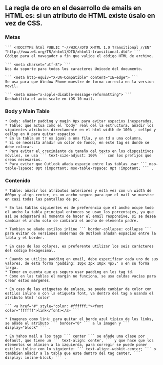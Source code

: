 ## La regla de oro en el desarrollo de emails en HTML es: si un atributo de HTML existe úsalo en vez de CSS.

### Metas 

	``` <!DOCTYPE html PUBLIC "-//W3C//DTD XHTML 1.0 Transitional //EN" "http://www.w3.org/TR/xhtml1/DTD/xhtml1-transitional.dtd"> ```
	Código para el navegador a fin que valide el código HTML de archivo.	

	``` <meta charset="utf-8"> ```
	Nos da soporte para todos los caracteres Unicode del documento.

	``` <meta http-equiv="X-UA-Compatible" content="IE=edge"> ```
	Se usa para que Window Phone muestre de forma correcta en la version movil. 

	``` <meta name="x-apple-disable-message-reformatting"> ``` 
	Deshabilita el auto-scale en iOS 10 mail. 

### Body y Main Table

	* Body: añadir padding y magin 0px para evitar espacios inesperados.
	* Table: que actua como el 'body' real del la estructura, añadir los siguientes atributos directamente en el html width de 100% , cellpd y cellsp en 0 para quitar espacios
	* En la tabla un tr es igual a una fila, y un td a una columna.
	* Si se necesita añadir un color de fondo, en este tag es donde se debe colocar.
	* Para evitar el crecimiento de tamaño del texto en los dispositivos móviles, se usa ``` text-size-adjust: 100% ``` con los prefijos que creas necesarios.
	* Para evitar que Outlook añada espacio entre las tablas usar ``` mso-table-lspace: 0pt !important; mso-table-rspace: 0pt !impotant; ``` .


### Contenido

	* Table: añadir los atributos anteriores y esta vez con un width de 600px y align center, es un ancho seguro para que el mail se muestre en casi todas las pantallas de pc.

	* En las tablas siguientes es de preferencia que el ancho ocupe todo el ancho la tabla principal entonces se usan los porcentajes, ya que asi se adapatará al momento de hacer el email responsive, si se desea cambiar el ancho solo se cambiará el ancho de elemento padre.

	* Tambien se añade estilos inline ``` border-collapse: collapse ``` para evitar de versiones modernas de Outlook añadan espacios entre la tabla y el border.

	* En caso de los colores, es preferente utilizar los seis carácteres del código hexagesimal.

	* Cuando se utiliza padding en email, debe especificar cada uno de sus valores, de esta forma 'padding: 10px 3px 10px 4px;' o en su forma larga.
	* Tener en cuenta que es seguro usar padding en los tag td.
	* Como en las tablas el margin no funciona, se usa celdas vacias para crear estos margenes.

	* En caso de las etiquetas de enlace, se puede cambiar de color con estilos inline o con la etiqueta font, va dentro del tag a usando el atributo html 'color' 

	``` <a href="#" style="color: #ffffff;"><font color="ffffff">link</font></a> ```

	* Imagenes como link: para quitar el borde azul típico de los links, se añade el atributo ``` border="0" ``` a la imagen y ``` display="block" ``` .

	* En Yahoo mail a los tags ``` center ``` se añade una clase por default, que tiene un ``` text-align: center, ``` y que hace que los elementos se alinien a la izquierda, para corregir se puede poner estilos inline con lo siguiente: ``` text-align:-webkit-center; ``` o  tambbien añadir a la tabla que este dentro del tag center, ``` display: inline-block; ``` .